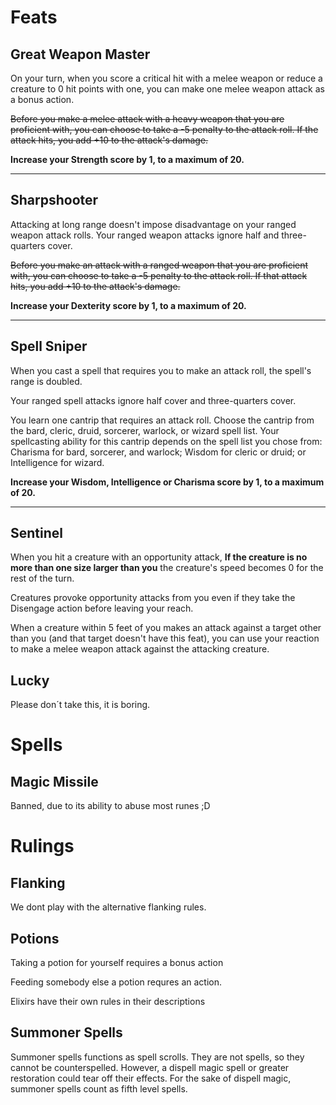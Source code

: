 # Feats
## Great Weapon Master

On your turn, when you score a critical hit with a melee weapon or reduce a creature to 0 hit points with one, you can make one melee weapon attack as a bonus action.

~~Before you make a melee attack with a heavy weapon that you are proficient with, you can choose to take a -5 penalty to the attack roll. If the attack hits, you add +10 to the attack's damage.~~

**Increase your Strength score by 1, to a maximum of 20.**

---

## Sharpshooter

Attacking at long range doesn't impose disadvantage on your ranged weapon attack rolls.
Your ranged weapon attacks ignore half and three-quarters cover.

~~Before you make an attack with a ranged weapon that you are proficient with, you can choose to take a -5 penalty to the attack roll. If that attack hits, you add +10 to the attack's damage.~~

**Increase your Dexterity score by 1, to a maximum of 20.**

---

## Spell Sniper

When you cast a spell that requires you to make an attack roll, the spell's range is doubled.

Your ranged spell attacks ignore half cover and three-quarters cover.

You learn one cantrip that requires an attack roll. Choose the cantrip from the bard, cleric, druid, sorcerer, warlock, or wizard spell list. Your spellcasting ability for this cantrip depends on the spell list you chose from: Charisma for bard, sorcerer, and warlock; Wisdom for cleric or druid; or Intelligence for wizard.

**Increase your Wisdom, Intelligence or Charisma score by 1, to a maximum of 20.**

---

## Sentinel

When you hit a creature with an opportunity attack, **If the creature is no more than one size larger than you** the creature's speed becomes 0 for the rest of the turn.

Creatures provoke opportunity attacks from you even if they take the Disengage action before leaving your reach.

When a creature within 5 feet of you makes an attack against a target other than you (and that target doesn't have this feat), you can use your reaction to make a melee weapon attack against the attacking creature.

## Lucky

Please don´t take this, it is boring. 

# Spells
## Magic Missile

Banned, due to its ability to abuse most runes ;D 

# Rulings 
## Flanking

We dont play with the alternative flanking rules. 

## Potions

Taking a potion for yourself requires a bonus action

Feeding somebody else a potion requres an action. 

Elixirs have their own rules in their descriptions

## Summoner Spells

Summoner spells functions as spell scrolls. They are not spells, so they cannot be counterspelled. However, a dispell magic spell or greater restoration could tear off their effects. For the sake of dispell magic, summoner spells count as fifth level spells. 
